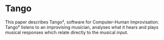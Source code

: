 # Tango
This paper describes Tango², software for Computer-Human Improvisation. Tango² listens to an improvising musician, analyses what it hears and plays musical responses which relate directly to the musical input.
